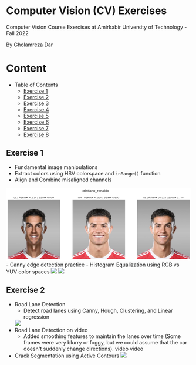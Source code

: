 # Computer Vision (CV) Exercises
Computer Vision Course Exercises at Amirkabir University of Technology - Fall 2022

By Gholamreza Dar

# Content
- Table of Contents
  * [Exercise 1](#exercise-1)
  * [Exercise 2](#exercise-2)
  * [Exercise 3](#exercise-3)
  * [Exercise 4](#exercise-4)
  * [Exercise 5](#exercise-5)
  * [Exercise 6](#exercise-6)
  * [Exercise 7](#exercise-7)
  * [Exercise 8](#exercise-8)
  

## Exercise 1

- Fundamental image manipulations
- Extract colors using HSV colorspace and `inRange()` function
- Align and Combine misaligned channels
<img style="width:600px" src="https://github.com/Gholamrezadar/digital-image-processing-exercises/blob/main/Exercise%201/results/11.png?raw=true"/>
- Canny edge detection practice
- Histogram Equalization using RGB vs YUV color spaces
<img style="width:400px" src="https://github.com/Gholamrezadar/digital-image-processing-exercises/blob/main/Exercise%201/results/rgb.png?raw=true"/>
<img style="width:400px" src="https://github.com/Gholamrezadar/digital-image-processing-exercises/blob/main/Exercise%201/results/yuv.png?raw=true"/>

## Exercise 2

- Road Lane Detection
    * Detect road lanes using Canny, Hough, Clustering, and Linear regression
  <img style="width:400px" src="https://github.com/Gholamrezadar/digital-image-processing-exercises/blob/main/Exercise%201/results/2-lanes.jpg?raw=true"/>
- Road Lane Detection on video
    * Added smoothing features to maintain the lanes over time (Some frames were very blurry or foggy, but we could assume that the car doesn't suddenly change directions).
  video
  video
- Crack Segmentation using Active Contours
  <img style="width:400px" src="https://github.com/Gholamrezadar/digital-image-processing-exercises/blob/main/Exercise%201/results/3-active.jpg?raw=true"/>
      
